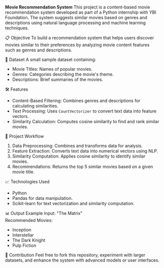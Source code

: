 **Movie Recommendation System**
This project is a content-based movie recommendation system developed as part of a Python internship with YBI Foundation. The system suggests similar movies based on genres and descriptions using natural language processing and machine learning techniques.

📋 Objective
To build a recommendation system that helps users discover movies similar to their preferences by analyzing movie content features such as genres and descriptions.

📂 Dataset
A small sample dataset containing:
- Movie Titles: Names of popular movies.
- Genres: Categories describing the movie's theme.
- Descriptions: Brief summaries of the movies.

🛠️ Features
- Content-Based Filtering: Combines genres and descriptions for calculating similarities.
- Text Processing: Uses `CountVectorizer` to convert text data into feature vectors.
- Similarity Calculation: Computes cosine similarity to find and rank similar movies.

🚀 Project Workflow
1. Data Preprocessing: Combines and transforms data for analysis.
2. Feature Extraction: Converts text data into numerical vectors using NLP.
3. Similarity Computation: Applies cosine similarity to identify similar movies.
4. Recommendations: Returns the top 5 similar movies based on a given movie title.

📈 Technologies Used
- Python  
- Pandas for data manipulation.  
- Scikit-learn for text vectorization and similarity computation.  

📊 Output Example
Input: "The Matrix"  
Recommended Movies:
- Inception  
- Interstellar  
- The Dark Knight  
- Pulp Fiction  

🤝 Contribution
Feel free to fork this repository, experiment with larger datasets, and enhance the system with advanced models or user interfaces.
